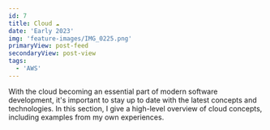 ```yaml
---
id: 7
title: Cloud ☁️
date: 'Early 2023'
img: 'feature-images/IMG_0225.png'
primaryView: post-feed
secondaryView: post-view
tags: 
  - 'AWS'
---
```


With the cloud becoming an essential part of modern software development, it's important to stay up to date with the latest concepts and technologies. In this section, I give a high-level overview of cloud concepts, including examples from my own experiences.

